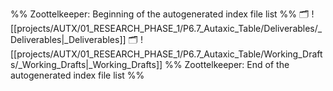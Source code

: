 %% Zoottelkeeper: Beginning of the autogenerated index file list  %%
🗂️ ![[projects/AUTX/01_RESEARCH_PHASE_1/P6.7_Autaxic_Table/Deliverables/_Deliverables|_Deliverables]]
🗂️ ![[projects/AUTX/01_RESEARCH_PHASE_1/P6.7_Autaxic_Table/Working_Drafts/_Working_Drafts|_Working_Drafts]]
%% Zoottelkeeper: End of the autogenerated index file list  %%
